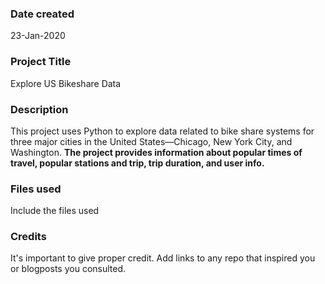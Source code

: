 ### Date created
23-Jan-2020

### Project Title
Explore US Bikeshare Data

### Description
This project uses Python to explore data related to bike share systems for three major cities in the United States—Chicago, New York City, and Washington. **The project provides information about popular times of travel, popular stations and trip, trip duration, and user info.**

### Files used
Include the files used

### Credits
It's important to give proper credit. Add links to any repo that inspired you or blogposts you consulted.
